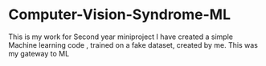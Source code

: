 # Computer-Vision-Syndrome-ML
This is my work for Second year miniproject
I have created a simple Machine learning code , trained on a fake dataset, created by me.
This was my gateway to ML 
